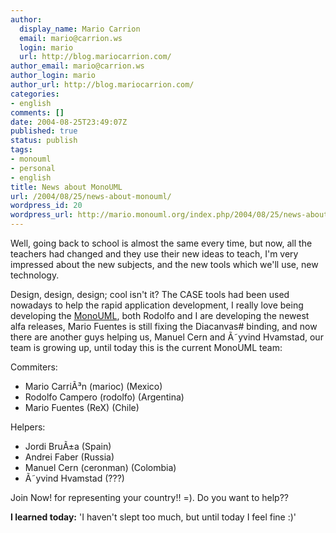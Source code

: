 ```yaml
---
author:
  display_name: Mario Carrion
  email: mario@carrion.ws
  login: mario
  url: http://blog.mariocarrion.com/
author_email: mario@carrion.ws
author_login: mario
author_url: http://blog.mariocarrion.com/
categories:
- english
comments: []
date: 2004-08-25T23:49:07Z
published: true
status: publish
tags:
- monouml
- personal
- english
title: News about MonoUML
url: /2004/08/25/news-about-monouml/
wordpress_id: 20
wordpress_url: http://mario.monouml.org/index.php/2004/08/25/news-about-monouml/
---
```


<div style="clear:both;"></div>
<p>Well, going back to school is almost the same every time, but now, all the teachers had changed and they use their new ideas to teach, I'm very impressed about the new subjects, and the new tools which we'll use, new technology.</p>
<p>Design, design, design; cool isn't it? The CASE tools had been used nowadays to help the rapid application development, I really love being developing the <a href="javascript:popWin('http://www.geocities.com/k4rny/imgs/monouml_0_0_0_2.png',665,530)">MonoUML</a>, both Rodolfo and I are developing the newest alfa releases, Mario Fuentes is still fixing the Diacanvas# binding, and now there are another guys helping us, Manuel Cern and Ã˜yvind Hvamstad, our team is growing up, until today this is the current MonoUML team:</p>
<p>Commiters:</p>
<ul>
<li>Mario CarriÃ³n (marioc) (Mexico)</li>
<li>Rodolfo Campero (rodolfo) (Argentina)</li>
<li>Mario Fuentes (ReX) (Chile)</li>
</ul>
<p>Helpers:</p>
<ul>
<li>Jordi BruÃ±a (Spain)</li>
<li>Andrei Faber (Russia)</li>
<li>Manuel Cern (ceronman) (Colombia)</li>
<li>Ã˜yvind Hvamstad (???)</li>
</ul>
<p>Join Now! for representing your country!! =). Do you want to help??</p>
<p><span style="font-weight:bold;">I learned today:</span> 'I haven't slept too much, but until today I feel fine :)'
<div style="clear:both; padding-bottom: 0.25em;"></div>
